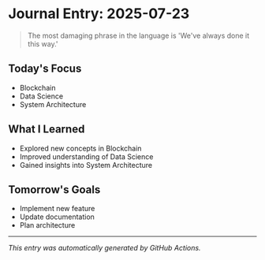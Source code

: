 # Journal Entry: 2025-07-23

> The most damaging phrase in the language is 'We've always done it this way.'

## Today's Focus
- Blockchain
- Data Science
- System Architecture

## What I Learned
- Explored new concepts in Blockchain
- Improved understanding of Data Science
- Gained insights into System Architecture

## Tomorrow's Goals
- Implement new feature
- Update documentation
- Plan architecture

---
*This entry was automatically generated by GitHub Actions.*